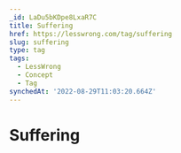 ```yaml
---
_id: LaDu5bKDpe8LxaR7C
title: Suffering
href: https://lesswrong.com/tag/suffering
slug: suffering
type: tag
tags:
  - LessWrong
  - Concept
  - Tag
synchedAt: '2022-08-29T11:03:20.664Z'
---
```


# Suffering
